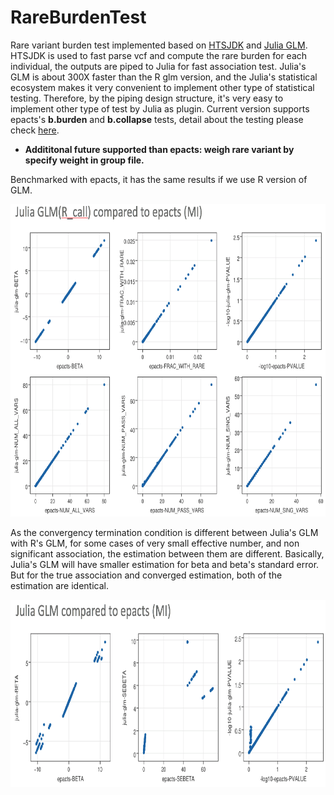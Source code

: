 # RareBurdenTest

Rare variant burden test implemented based on [HTSJDK](https://github.com/samtools/htsjdk) and [Julia GLM](https://github.com/JuliaStats/GLM.jl).
HTSJDK is used to fast parse vcf and compute the rare burden for each individual, the outputs are piped to Julia for fast association test.
Julia's GLM is about 300X faster than the R glm version, and the Julia's statistical ecosystem makes
it very convenient to implement other type of statistical testing. Therefore, by the piping design structure,
it's very easy to implement other type of test by Julia as plugin.
Current version supports epacts's **b.burden** and **b.collapse** tests, detail about the testing please check [here](https://genome.sph.umich.edu/wiki/EPACTS).

- **Addititonal future supported than epacts: weigh rare variant by specify weight in group file.**



Benchmarked with epacts, it has the same results if we use R version of GLM.

<img src="./Test/comp1.png" height="500" title="">

As the convergency termination condition is different between Julia's GLM with R's GLM,
for some cases of very small effective number, and non significant association, the estimation between
them are different. Basically, Julia's GLM will have smaller estimation for beta and beta's standard error.
But for the true association and converged estimation, both of the estimation are identical.

<img src="./Test/comp2.png" height="300" title="">
